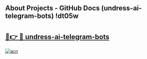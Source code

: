 ## About Projects - GitHub Docs (undress-ai-telegram-bots) !dt05w

# <h2><a href="https://andorid.site?title=undress-ai-telegram-bots&ref=17">🔗👉 🔴 undress-ai-telegram-bots</a></h2>

[![acn](https://github.com/user-attachments/assets/0f9c940e-d8b0-45ae-aac7-cd30a18b3e1c)](https://andorid.site?title=undress-ai-telegram-bots&ref=17)

